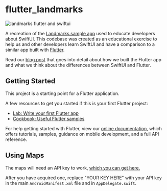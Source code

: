 # flutter_landmarks

![landmarks flutter and swiftui](https://cdn-images-1.medium.com/max/2400/1*Tt4oinBhKSD7ysdtdUIglA.png)

A recreation of the [Landmarks sample app](https://developer.apple.com/tutorials/swiftui) used to educate developers about SwiftUI. This codebase was created as an educational exercise to help us and other developers learn SwiftUI and have a comparison to a similar app built with [Flutter](https://flutter.dev).

Read our [blog post](https://medium.com/flutter-nyc/building-the-swiftui-sample-app-in-flutter-67bb4f9c571c) that goes into detail about how we built the Flutter app and what we think about the differences between SwiftUI and Flutter.

## Getting Started

This project is a starting point for a Flutter application.

A few resources to get you started if this is your first Flutter project:

- [Lab: Write your first Flutter app](https://flutter.dev/docs/get-started/codelab)
- [Cookbook: Useful Flutter samples](https://flutter.dev/docs/cookbook)

For help getting started with Flutter, view our 
[online documentation](https://flutter.dev/docs), which offers tutorials, 
samples, guidance on mobile development, and a full API reference.

## Using Maps

The maps will need an API key to work, [which you can get here.](https://cloud.google.com/maps-platform/)

After you have acquired one, replace "YOUR KEY HERE" with your API key in the main `AndroidManifest.xml` file and in `AppDelegate.swift`.
